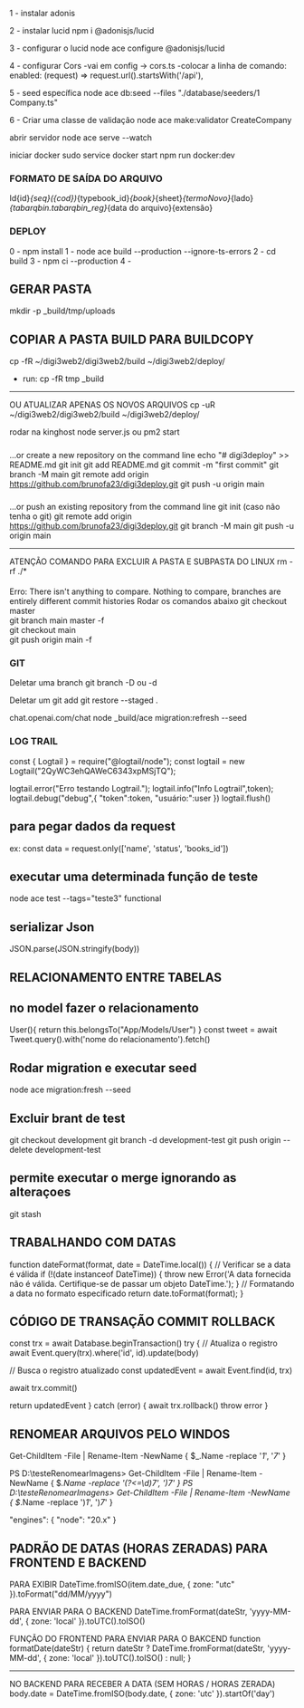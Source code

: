 1 - instalar adonis

2 - instalar lucid
npm i @adonisjs/lucid

3 - configurar o lucid
node ace configure @adonisjs/lucid

4 - configurar Cors
-vai em config -> cors.ts
-colocar a linha de comando:
enabled: (request) => request.url().startsWith('/api'),

5 - seed específica
node ace db:seed --files "./database/seeders/1 Company.ts"

6 - Criar uma classe de validação
node ace make:validator CreateCompany

abrir servidor
 node ace serve --watch

 iniciar docker
 sudo service docker start
 npm run docker:dev

### FORMATO DE SAÍDA DO ARQUIVO
  Id{id}_{seq}({cod})_{typebook_id}_{book}_{sheet}_{termoNovo}_{lado}_{tabarqbin.tabarqbin_reg}_{data do arquivo}{extensão}


### DEPLOY
0 - npm install
1 - node ace build --production --ignore-ts-errors
2 - cd build
3 - npm ci --production
4 - 

## GERAR PASTA
mkdir -p _build/tmp/uploads

## COPIAR A PASTA BUILD PARA BUILDCOPY
cp -fR ~/digi3web2/digi3web2/build ~/digi3web2/deploy/
- run: cp -fR tmp _build
----
OU
ATUALIZAR APENAS OS NOVOS ARQUIVOS
cp -uR ~/digi3web2/digi3web2/build ~/digi3web2/deploy/

rodar na kinghost
node server.js ou pm2 start

#####
…or create a new repository on the command line
echo "# digi3deploy" >> README.md
git init
git add README.md
git commit -m "first commit"
git branch -M main
git remote add origin https://github.com/brunofa23/digi3deploy.git
git push -u origin main

###
…or push an existing repository from the command line
git init (caso não tenha o git)
git remote add origin https://github.com/brunofa23/digi3deploy.git
git branch -M main
git push -u origin main

************************************
ATENÇÃO COMANDO PARA EXCLUIR A PASTA E SUBPASTA DO LINUX
rm -rf ./*


####
Erro:
There isn't anything to compare. Nothing to compare, branches are entirely different commit histories
Rodar os comandos abaixo
git checkout master   
git branch main master -f    
git checkout main  
git push origin main -f 

### GIT 
Deletar uma branch
git branch -D ou -d <nome da branch>

Deletar um git add
git restore --staged .

chat.openai.com/chat
node _build/ace migration:refresh --seed

### LOG TRAIL
const { Logtail } = require("@logtail/node");
const logtail = new Logtail("2QyWC3ehQAWeC6343xpMSjTQ");

logtail.error("Erro testando Logtrail.");
logtail.info("Info Logtrail",token);
logtail.debug("debug",{
      "token":token,
      "usuário:":user
    })
logtail.flush()


## para pegar dados da request
ex: const data = request.only(['name', 'status', 'books_id'])


## executar uma determinada função de teste
node ace test --tags="teste3" functional

## serializar Json
JSON.parse(JSON.stringify(body))

## RELACIONAMENTO ENTRE TABELAS
## no model fazer o relacionamento
User(){
  return this.belongsTo("App/Models/User")
}
const tweet = await Tweet.query().with('nome do relacionamento').fetch()

## Rodar migration e executar seed
node ace migration:fresh --seed

## Excluir brant de test
git checkout development
git branch -d development-test
git push origin --delete development-test

## permite executar o merge ignorando as alteraçoes
git stash

## TRABALHANDO COM DATAS
function dateFormat(format, date = DateTime.local()) {
  // Verificar se a data é válida
  if (!(date instanceof DateTime)) {
    throw new Error('A data fornecida não é válida. Certifique-se de passar um objeto DateTime.');
  }
  // Formatando a data no formato especificado
  return date.toFormat(format);
}

## CÓDIGO DE TRANSAÇÃO COMMIT ROLLBACK
const trx = await Database.beginTransaction()
try {
  // Atualiza o registro
  await Event.query(trx).where('id', id).update(body)

  // Busca o registro atualizado
  const updatedEvent = await Event.find(id, trx)

  await trx.commit()

  return updatedEvent
} catch (error) {
  await trx.rollback()
  throw error
}

## RENOMEAR ARQUIVOS PELO WINDOS
Get-ChildItem -File | Rename-Item -NewName { $_.Name -replace '_1_', '_7_' }

PS D:\testeRenomearImagens> Get-ChildItem -File | Rename-Item -NewName { $_.Name -replace '(?<=\d)_7_', ')_7_' }
PS D:\testeRenomearImagens> Get-ChildItem -File | Rename-Item -NewName { $_.Name -replace '\)_1_', ')_7_' }


"engines": {
    "node": "20.x"
  }


## PADRÃO DE DATAS (HORAS ZERADAS) PARA FRONTEND E BACKEND
PARA EXIBIR
DateTime.fromISO(item.date_due, { zone: "utc" }).toFormat("dd/MM/yyyy")

PARA ENVIAR PARA O BACKEND
DateTime.fromFormat(dateStr, 'yyyy-MM-dd', { zone: 'local' }).toUTC().toISO()

FUNÇÃO DO FRONTEND PARA ENVIAR PARA O BAKCEND
function formatDate(dateStr) {
    return dateStr
        ? DateTime.fromFormat(dateStr, 'yyyy-MM-dd', { zone: 'local' }).toUTC().toISO()
        : null;
}

-----------------------------------
NO BACKEND PARA RECEBER A DATA (SEM HORAS / HORAS ZERADA)
 body.date = DateTime.fromISO(body.date, { zone: 'utc' }).startOf('day')
